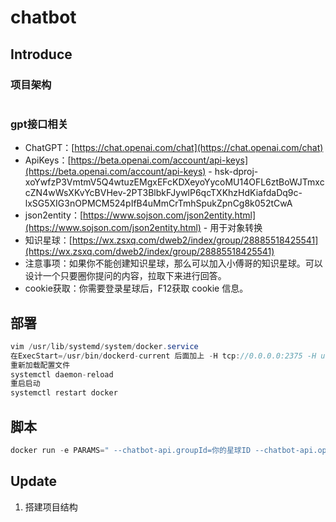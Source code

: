 # chatbot

## Introduce
### 项目架构
```java

```

### gpt接口相关
- ChatGPT：[https://chat.openai.com/chat](https://chat.openai.com/chat)
- ApiKeys：[https://beta.openai.com/account/api-keys](https://beta.openai.com/account/api-keys) - hsk-dproj-xoYwfzP3VmtmV5Q4wtuzEMgxEFcKDXeyoYycoMU14OFL6ztBoWJTmxccZN4wWsXKvYcBVHev-2PT3BlbkFJywlP6qcTXKhzHdKiafdaDq9c-lxSG5XIG3nOPMCM524pIfB4uMmCrTmhSpukZpnCg8k052tCwA
- json2entity：[https://www.sojson.com/json2entity.html](https://www.sojson.com/json2entity.html) - 用于对象转换
- 知识星球：[https://wx.zsxq.com/dweb2/index/group/28885518425541](https://wx.zsxq.com/dweb2/index/group/28885518425541)
- 注意事项：如果你不能创建知识星球，那么可以加入小傅哥的知识星球。可以设计一个只要圈你提问的内容，拉取下来进行回答。
- cookie获取：你需要登录星球后，F12获取 cookie 信息。


## 部署
```java
vim /usr/lib/systemd/system/docker.service
在ExecStart=/usr/bin/dockerd-current 后面加上 -H tcp://0.0.0.0:2375 -H unix://var/run/docker.sock \
重新加载配置文件
systemctl daemon-reload
重启启动
systemctl restart docker
```

## 脚本

```java
docker run -e PARAMS=" --chatbot-api.groupId=你的星球ID --chatbot-api.openAiKey=自行申请 --chatbot-api.cookie=登录cookie信息" -p 8090:8090 --name chatbot-api -d chatbot-api:1.0
```

## Update
1. 搭建项目结构